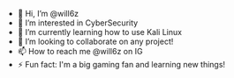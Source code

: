 - 👋 Hi, I’m @will6z
- 👀 I’m interested in CyberSecurity
- 🌱 I’m currently learning how to use Kali Linux
- 💞️ I’m looking to collaborate on any project!
- 📫 How to reach me @will6z on IG
- ⚡ Fun fact: I'm a big gaming fan and learning new things!

<!---
will6z/will6z is a ✨ special ✨ repository because its `README.md` (this file) appears on your GitHub profile.
You can click the Preview link to take a look at your changes.
--->
